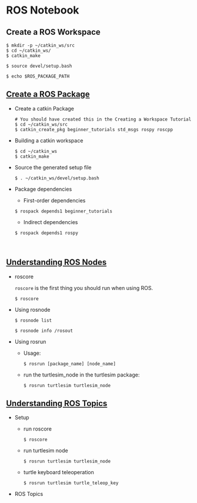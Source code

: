 # ROS Notebook

## Create  a ROS Workspace

```
$ mkdir -p ~/catkin_ws/src
$ cd ~/catkin_ws/
$ catkin_make
```

```
$ source devel/setup.bash
```

```
$ echo $ROS_PACKAGE_PATH
```

## [Create a ROS Package](http://wiki.ros.org/ROS/Tutorials/CreatingPackage)

* Create a catkin Package

  ```
  # You should have created this in the Creating a Workspace Tutorial
  $ cd ~/catkin_ws/src
  $ catkin_create_pkg beginner_tutorials std_msgs rospy roscpp
  ```

* Building a catkin workspace

  ```
  $ cd ~/catkin_ws
  $ catkin_make
  ```

* Source the generated setup file

  ```
  $ . ~/catkin_ws/devel/setup.bash
  ```

* Package dependencies

  * First-order dependencies

  ```
  $ rospack depends1 beginner_tutorials 	
  ```

  * Indirect dependencies

  ```
  $ rospack depends1 rospy
  ```
  ​

## [Understanding ROS Nodes](http://wiki.ros.org/ROS/Tutorials/UnderstandingNodes)

* roscore

  `roscore` is the first thing you should run when using ROS.

  ```
  $ roscore
  ```

* Using rosnode

  ```
  $ rosnode list
  ```

  ```
  $ rosnode info /rosout
  ```

* Using rosrun

  * Usage:

    ```
    $ rosrun [package_name] [node_name]
    ```

  * run the turtlesim_node in the turtlesim package:

    ```
    $ rosrun turtlesim turtlesim_node
    ```

## [Understanding ROS Topics](http://wiki.ros.org/ROS/Tutorials/UnderstandingTopics)

* Setup

  * run roscore

    ```
    $ roscore
    ```

  * run turtlesim node

    ```
    $ rosrun turtlesim turtlesim_node
    ```

  * turtle keyboard teleoperation

    ```
    $ rosrun turtlesim turtle_teleop_key
    ```

* ROS Topics